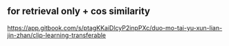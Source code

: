 <!--
 * @Author: Jiayi Liu
 * @Date: 2023-05-25 03:35:06
 * @LastEditors: Jiayi Liu
 * @LastEditTime: 2023-05-25 03:35:24
 * @Description: 
 * Copyright (c) 2023 by JiayiLiu, All Rights Reserved. 
-->
## for retrieval only + cos similarity

https://app.gitbook.com/s/ptagKKaiDlcyP2inpPXc/duo-mo-tai-yu-xun-lian-jin-zhan/clip-learning-transferable

